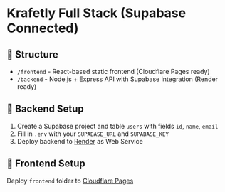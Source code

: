 # Krafetly Full Stack (Supabase Connected)

## 📁 Structure
- `/frontend` - React-based static frontend (Cloudflare Pages ready)
- `/backend` - Node.js + Express API with Supabase integration (Render ready)

## 🔧 Backend Setup
1. Create a Supabase project and table `users` with fields `id`, `name`, `email`
2. Fill in `.env` with your `SUPABASE_URL` and `SUPABASE_KEY`
3. Deploy backend to [Render](https://render.com) as Web Service

## 🔧 Frontend Setup
Deploy `frontend` folder to [Cloudflare Pages](https://pages.cloudflare.com)
